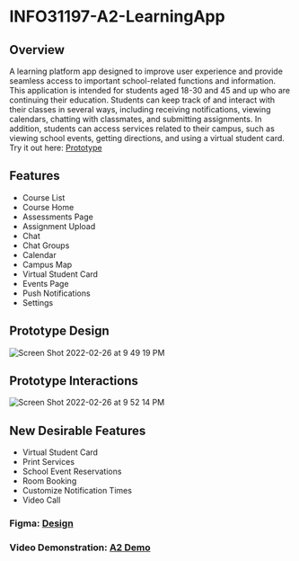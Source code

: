 # INFO31197-A2-LearningApp
## Overview
A learning platform app designed to improve user experience and provide seamless access to important school-related functions and information. 
This application is intended for students aged 18-30 and 45 and up who are continuing their education.  Students can keep track of and interact with their classes in several ways, including receiving notifications, viewing calendars, chatting with classmates, and submitting assignments.  In addition, students can access services related to their campus, such as viewing school events, getting directions, and using a virtual student card. Try it out here: [Prototype](https://www.figma.com/proto/oH2GviXKkDJjTc8FieK4XL/Assignment2?page-id=0%3A1&node-id=24%3A3772&viewport=241%2C48%2C0.13&scaling=min-zoom&starting-point-node-id=24%3A3691)

## Features
- Course List
- Course Home
- Assessments Page
- Assignment Upload
- Chat
- Chat Groups
- Calendar 
- Campus Map
- Virtual Student Card
- Events Page
- Push Notifications
- Settings

## Prototype Design
![Screen Shot 2022-02-26 at 9 49 19 PM](https://user-images.githubusercontent.com/56656904/155866321-0a7cf17c-9e46-414f-830d-976c095b0f4d.png)
## Prototype Interactions
![Screen Shot 2022-02-26 at 9 52 14 PM](https://user-images.githubusercontent.com/56656904/155866318-bfd8762a-e6a5-44e1-9899-b40e14e69c23.png)

## New Desirable Features
- Virtual Student Card
- Print Services 
- School Event Reservations 
- Room Booking 
- Customize Notification Times
- Video Call

### Figma: [Design](https://www.figma.com/file/oH2GviXKkDJjTc8FieK4XL/Assignment2?node-id=0%3A1)
### Video Demonstration: [A2 Demo](https://youtu.be/4rA3UWXM7s8) 

